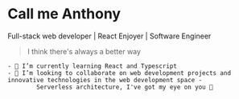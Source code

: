 # Call me Anthony 

Full-stack web developer | React Enjoyer | Software Engineer



>I think there's always a better way
````
- 🌱 I’m currently learning React and Typescript
- 👯 I’m looking to collaborate on web development projects and innovative technologies in the web development space - 
        Serverless architecture, I've got my eye on you 👀
````

